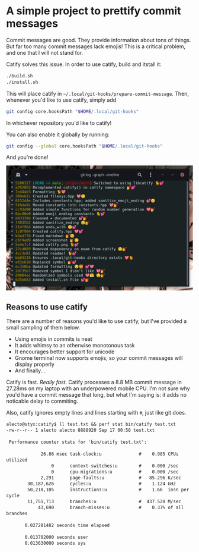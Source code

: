 # A simple project to prettify commit messages

Commit messages are good. They provide information about tons of things. But far
too many commit messages lack emojis! This is a critical problem, and one that I
 will not stand for.

Catify solves this issue. In order to use catify, build and itstall it:

```bash
./build.sh
./install.sh
```
This will place catify in `~/.local/git-hooks/prepare-commit-message`. Then,
whenever you'd like to use catify, simply add

```bash
git config core.hooksPath "$HOME/.local/git-hooks"
```
In whichever repository you'd like to catify!

You can also enable it globally by running:

```bash
git config --global core.hooksPath "$HOME/.local/git-hooks"
```
And you're done!

![Catify Example](/catify.png)

## Reasons to use catify

There are a number of reasons you'd like to use catify, but I've provided a small sampling of them below. 

- Using emojis in commits is neat
- It adds whimsy to an otherwise monotonous task
- It encourages better support for unicode
- Gnome terminal now supports emojis, so your commit messages will display properly
- And finally...

Catify is fast. *Really fast*. Catify processes a 8.8 MB commit message in 27.28ms on my laptop with an underpowered mobile CPU. I'm not sure why you'd have a commit message that long, but what I'm saying is: it adds no noticable delay to commiting. 

Also, catify ignores empty lines and lines starting with `#`, just like git does.

```
alecto@styx:catify$ ll test.txt && perf stat bin/catify test.txt
-rw-r--r-- 1 alecto alecto 8888920 Sep 17 00:58 test.txt

 Performance counter stats for 'bin/catify test.txt':

             26.86 msec task-clock:u              #    0.985 CPUs utilized          
                 0      context-switches:u        #    0.000 /sec                   
                 0      cpu-migrations:u          #    0.000 /sec                   
             2,291      page-faults:u             #   85.296 K/sec                  
        30,187,626      cycles:u                  #    1.124 GHz                    
        50,218,105      instructions:u            #    1.66  insn per cycle         
        11,751,713      branches:u                #  437.528 M/sec                  
            43,690      branch-misses:u           #    0.37% of all branches        

       0.027281482 seconds time elapsed

       0.013702000 seconds user
       0.013630000 seconds sys

```
